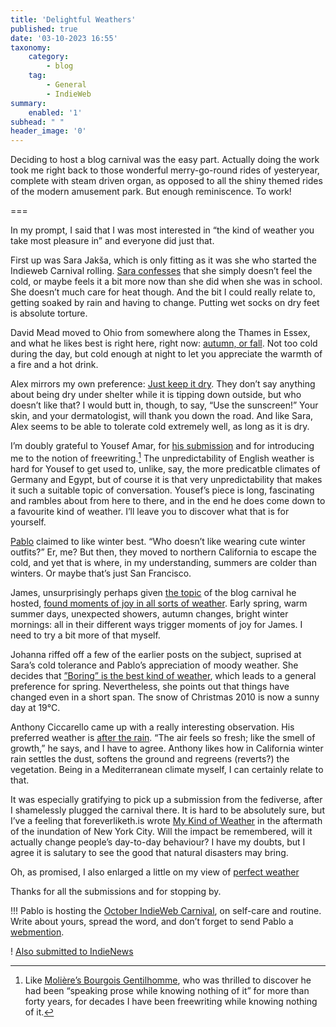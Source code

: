 ```yaml
---
title: 'Delightful Weathers'
published: true
date: '03-10-2023 16:55'
taxonomy:
    category:
        - blog
    tag:
        - General
        - IndieWeb
summary:
    enabled: '1'
subhead: " "
header_image: '0'
---
```


Deciding to host a blog carnival was the easy part. Actually doing the work took me right back to those wonderful merry-go-round rides of yesteryear, complete with steam driven organ, as opposed to all the shiny themed rides of the modern amusement park. But enough reminiscence. To work!

===

In my prompt, I said that I was most interested in “the kind of weather you take most pleasure in” and everyone did just that.

First up was Sara Jakša, which is only fitting as it was she who started the Indieweb Carnival rolling. [Sara confesses](https://sarajaksa.eu/2023/09/indieweb-carnival-september-2023-my-kind-of-weather/) that she simply doesn’t feel the cold, or maybe feels it a bit more now than she did when she was in school. She doesn’t much care for heat though. And the bit I could really relate to, getting soaked by rain and having to change. Putting wet socks on dry feet is absolute torture.

David Mead moved to Ohio from somewhere along the Thames in Essex, and what he likes best is right here, right now: [autumn, or fall](https://davidjohnmead.com/posts/2023-09-16-reply-my-kind-of-weather/). Not too cold during the day, but cold enough at night to let you appreciate the warmth of a fire and a hot drink.

Alex mirrors my own preference: [Just keep it dry](https://alexsirac.com/my-kind-of-weather-just-keep-it-dry/). They don’t say anything about being dry under shelter while it is tipping down outside, but who doesn’t like that? I would butt in, though, to say, “Use the sunscreen!” Your skin, and your dermatologist, will thank you down the road. And like Sara, Alex seems to be able to tolerate cold extremely well, as long as it is dry.

I’m doubly grateful to Yousef Amar, for [his submission](https://yousefamar.com/memo/log/2023-09-22-18-06-05/) and for introducing me to the notion of freewriting.[^1] The unpredictability of English weather is hard for Yousef to get used to, unlike, say, the more predicatble climates of Germany and Egypt, but of course it is that very unpredictability that makes it such a suitable topic of conversation. Yousef’s piece is long, fascinating and rambles about from here to there, and in the end he does come down to a favourite kind of weather. I’ll leave you to discover what that is for yourself.

[^1]: Like [Molière’s Bourgois Gentilhomme](https://en.wikipedia.org/wiki/Le_Bourgeois_gentilhomme), who was thrilled to discover he had been “speaking prose while knowing nothing of it” for more than forty years, for decades I have been freewriting while knowing nothing of it.

[Pablo](https://lifeofpablo.com/blog/indieweb-carnival-september-2023-my-kind-of-weather) claimed to like winter best. “Who doesn’t like wearing cute winter outfits?” Er, me? But then, they moved to northern California to escape the cold, and yet that is where, in my understanding, summers are colder than winters. Or maybe that’s just San Francisco.

James, unsurprisingly perhaps given [the topic](https://jamesg.blog/2023/07/01/indieweb-carnival/) of the blog carnival he hosted, [found moments of joy in all sorts of weather](https://jamesg.blog/2023/09/27/weather/). Early spring, warm summer days, unexpected showers, autumn changes, bright winter mornings: all in their different ways trigger moments of joy for James. I need to try a bit more of that myself.

Johanna riffed off a few of the earlier posts on the subject, suprised at Sara’s cold tolerance and Pablo’s appreciation of moody weather. She decides that [”Boring” is the best kind of weather](https://dead.garden/blog/boring-is-the-best-kind-of-weather.html), which leads to a general preference for spring. Nevertheless, she points out that things have changed even in a short span. The snow of Christmas 2010 is now a sunny day at 19°C.

Anthony Ciccarello came up with a really interesting observation. His preferred weather is [after the rain](https://www.ciccarello.me/blog/2023/09/30/after-the-rain/). “The air feels so fresh; like the smell of growth,” he says, and I have to agree. Anthony likes how in California winter rain settles the dust, softens the ground and regreens (reverts?) the vegetation. Being in a Mediterranean climate myself, I can certainly relate to that.

It was especially gratifying to pick up a submission from the fediverse, after I shamelessly plugged the carnival there. It is hard to be absolutely sure, but I’ve a feeling that foreverliketh.is wrote [My Kind of Weather](https://foreverliketh.is/blog/my-kind-of-weather/) in the aftermath of the inundation of New York City. Will the impact be remembered, will it actually change people’s day-to-day behaviour? I have my doubts, but I agree it is salutary to see the good that natural disasters may bring.

Oh, as promised, I also enlarged a little on my view of [perfect weather](https://www.jeremycherfas.net/blog/perfect-weather)

Thanks for all the submissions and for stopping by.

!!! Pablo is hosting the [October IndieWeb Carnival](https://lifeofpablo.com/blog/indieweb-carnival-october-2023), on self-care and routine. Write about yours, spread the word, and don’t forget to send Pablo a [webmention](https://indieweb.org/webmention).

! <a href=”https://news.indieweb.org/en” class=”u-syndication”>Also submitted to IndieNews</a>
